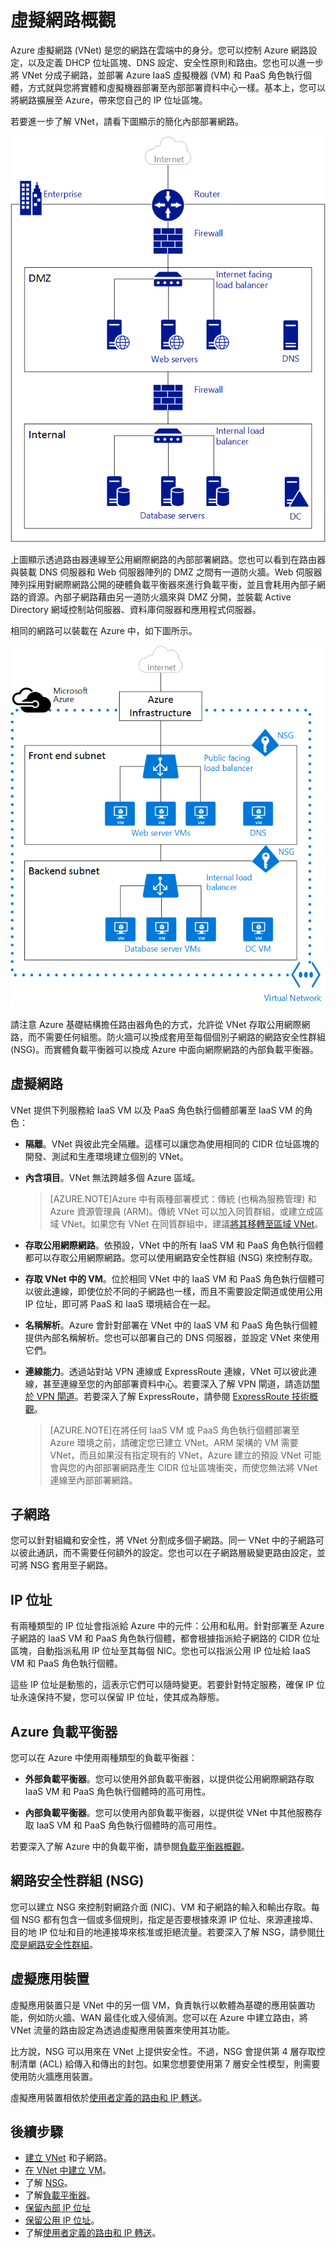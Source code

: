 <properties
   pageTitle="Azure 虛擬網路 (VNet) 概觀"
   description="了解 Azure 中的虛擬網路 (VNet)"
   services="virtual-network"
   documentationCenter="na"
   authors="telmosampaio"
   manager="carolz"
   editor="tysonn" />
<tags
   ms.service="virtual-network"
   ms.devlang="na"
   ms.topic="article"
   ms.tgt_pltfrm="na"
   ms.workload="infrastructure-services"
   ms.date="08/05/2015"
   ms.author="telmos" />

# 虛擬網路概觀

Azure 虛擬網路 (VNet) 是您的網路在雲端中的身分。您可以控制 Azure 網路設定，以及定義 DHCP 位址區塊、DNS 設定、安全性原則和路由。您也可以進一步將 VNet 分成子網路，並部署 Azure IaaS 虛擬機器 (VM) 和 PaaS 角色執行個體，方式就與您將實體和虛擬機器部署至內部部署資料中心一樣。基本上，您可以將網路擴展至 Azure，帶來您自己的 IP 位址區塊。

若要進一步了解 VNet，請看下圖顯示的簡化內部部署網路。

![內部部署網路](./media/virtual-networks-overview/figure01.png)

上圖顯示透過路由器連線至公用網際網路的內部部署網路。您也可以看到在路由器與裝載 DNS 伺服器和 Web 伺服器陣列的 DMZ 之間有一道防火牆。Web 伺服器陣列採用對網際網路公開的硬體負載平衡器來進行負載平衡，並且會耗用內部子網路的資源。內部子網路藉由另一道防火牆來與 DMZ 分開，並裝載 Active Directory 網域控制站伺服器、資料庫伺服器和應用程式伺服器。

相同的網路可以裝載在 Azure 中，如下圖所示。

![Azure 虛擬網路](./media/virtual-networks-overview/figure02.png)

請注意 Azure 基礎結構擔任路由器角色的方式，允許從 VNet 存取公用網際網路，而不需要任何組態。防火牆可以換成套用至每個個別子網路的網路安全性群組 (NSG)。而實體負載平衡器可以換成 Azure 中面向網際網路的內部負載平衡器。

## 虛擬網路

VNet 提供下列服務給 IaaS VM 以及 PaaS 角色執行個體部署至 IaaS VM 的角色：

- **隔離**。VNet 與彼此完全隔離。這樣可以讓您為使用相同的 CIDR 位址區塊的開發、測試和生產環境建立個別的 VNet。

- **內含項目**。VNet 無法跨越多個 Azure 區域。

    >[AZURE.NOTE]Azure 中有兩種部署模式：傳統 (也稱為服務管理) 和 Azure 資源管理員 (ARM)。傳統 VNet 可以加入同質群組，或建立成區域 VNet。如果您有 VNet 在同質群組中，建議[將其移轉至區域 VNet](./virtual-networks-migrate-to-regional-vnet.md)。

- **存取公用網際網路**。依預設，VNet 中的所有 IaaS VM 和 PaaS 角色執行個體都可以存取公用網際網路。您可以使用網路安全性群組 (NSG) 來控制存取。

- **存取 VNet 中的 VM**。位於相同 VNet 中的 IaaS VM 和 PaaS 角色執行個體可以彼此連線，即使位於不同的子網路也一樣，而且不需要設定閘道或使用公用 IP 位址，即可將 PaaS 和 IaaS 環境結合在一起。

- **名稱解析**。Azure 會針對部署在 VNet 中的 IaaS VM 和 PaaS 角色執行個體提供內部名稱解析。您也可以部署自己的 DNS 伺服器，並設定 VNet 來使用它們。

- **連線能力**。透過站對站 VPN 連線或 ExpressRoute 連線，VNet 可以彼此連線，甚至連線至您的內部部署資料中心。若要深入了解 VPN 閘道，請造訪[關於 VPN 閘道](./vpn-gateway-about-vpngateways.md)。若要深入了解 ExpressRoute，請參閱 [ExpressRoute 技術概觀](./expressroute-introduction.md)。

    >[AZURE.NOTE]在將任何 IaaS VM 或 PaaS 角色執行個體部署至 Azure 環境之前，請確定您已建立 VNet。ARM 架構的 VM 需要 VNet，而且如果沒有指定現有的 VNet，Azure 建立的預設 VNet 可能會與您的內部部署網路產生 CIDR 位址區塊衝突，而使您無法將 VNet 連線至內部部署網路。

## 子網路

您可以針對組織和安全性，將 VNet 分割成多個子網路。同一 VNet 中的子網路可以彼此通訊，而不需要任何額外的設定。您也可以在子網路層級變更路由設定，並可將 NSG 套用至子網路。

## IP 位址

有兩種類型的 IP 位址會指派給 Azure 中的元件：公用和私用。針對部署至 Azure 子網路的 IaaS VM 和 PaaS 角色執行個體，都會根據指派給子網路的 CIDR 位址區塊，自動指派私用 IP 位址至其每個 NIC。您也可以指派公用 IP 位址給 IaaS VM 和 PaaS 角色執行個體。

這些 IP 位址是動態的，這表示它們可以隨時變更。若要針對特定服務，確保 IP 位址永遠保持不變，您可以保留 IP 位址，使其成為靜態。

## Azure 負載平衡器

您可以在 Azure 中使用兩種類型的負載平衡器：

- **外部負載平衡器**。您可以使用外部負載平衡器，以提供從公用網際網路存取 IaaS VM 和 PaaS 角色執行個體時的高可用性。

- **內部負載平衡器**。您可以使用內部負載平衡器，以提供從 VNet 中其他服務存取 IaaS VM 和 PaaS 角色執行個體時的高可用性。

若要深入了解 Azure 中的負載平衡，請參閱[負載平衡器概觀](../load-balancer-overview.md)。

## 網路安全性群組 (NSG)

您可以建立 NSG 來控制對網路介面 (NIC)、VM 和子網路的輸入和輸出存取。每個 NSG 都有包含一個或多個規則，指定是否要根據來源 IP 位址、來源連接埠、目的地 IP 位址和目的地連接埠來核准或拒絕流量。若要深入了解 NSG，請參閱[什麼是網路安全性群組](../virtual-networks-nsg.md)。

## 虛擬應用裝置

虛擬應用裝置只是 VNet 中的另一個 VM，負責執行以軟體為基礎的應用裝置功能，例如防火牆、WAN 最佳化或入侵偵測。您可以在 Azure 中建立路由，將 VNet 流量的路由設定為透過虛擬應用裝置來使用其功能。

比方說，NSG 可以用來在 VNet 上提供安全性。不過，NSG 會提供第 4 層存取控制清單 (ACL) 給傳入和傳出的封包。如果您想要使用第 7 層安全性模型，則需要使用防火牆應用裝置。

虛擬應用裝置相依於[使用者定義的路由和 IP 轉送](../virtual-networks-udr-overview.md)。

## 後續步驟

- [建立 VNet](../virtual-networks-create-a-vnet.md) 和子網路。
- [在 VNet 中建立 VM](../virtual-machines-windows-tutorial.md)。
- 了解 [NSG](../virtual-networks-nsg.md)。
- 了解[負載平衡器](../load-balancer-overview.md)。
- [保留內部 IP 位址](../virtual-networks-reserved-private-ip.md)
- [保留公用 IP 位址](../virtual-networks-reserved-public-ip.md)。
- 了解[使用者定義的路由和 IP 轉送](virtual-networks-udr-overview.md)。

<!---HONumber=August15_HO6-->